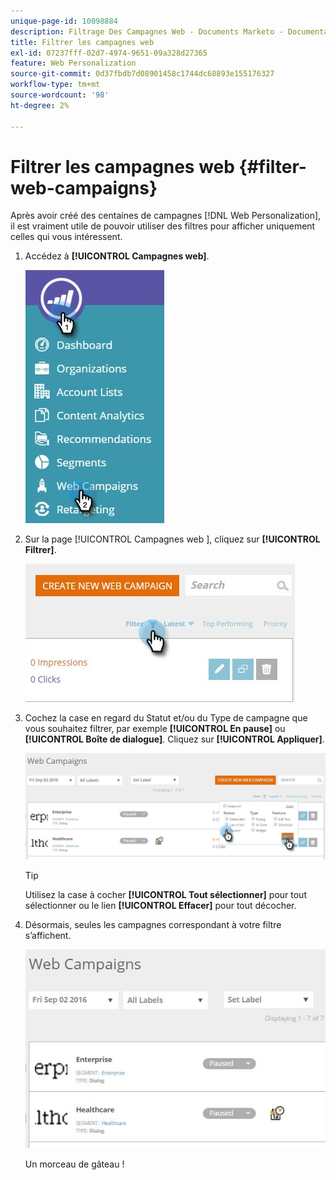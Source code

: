 ```yaml
---
unique-page-id: 10098884
description: Filtrage Des Campagnes Web - Documents Marketo - Documentation Du Produit
title: Filtrer les campagnes web
exl-id: 07237fff-02d7-4974-9651-09a328d27365
feature: Web Personalization
source-git-commit: 0d37fbdb7d08901458c1744dc68893e155176327
workflow-type: tm+mt
source-wordcount: '98'
ht-degree: 2%

---
```


# Filtrer les campagnes web {#filter-web-campaigns}

Après avoir créé des centaines de campagnes [!DNL Web Personalization], il est vraiment utile de pouvoir utiliser des filtres pour afficher uniquement celles qui vous intéressent.

1. Accédez à **[!UICONTROL Campagnes web]**.

   ![](assets/web-campaigns-hand-8.jpg)

1. Sur la page [!UICONTROL  Campagnes web ], cliquez sur **[!UICONTROL Filtrer]**.

   ![](assets/web-campaigns-page-filter-hand.jpg)

1. Cochez la case en regard du Statut et/ou du Type de campagne que vous souhaitez filtrer, par exemple **[!UICONTROL En pause]** ou **[!UICONTROL Boîte de dialogue]**. Cliquez sur **[!UICONTROL Appliquer]**.

   ![](assets/web-campaigns-filters-hands.jpg)

   >[!TIP]
   >
   >Utilisez la case à cocher **[!UICONTROL Tout sélectionner]** pour tout sélectionner ou le lien **[!UICONTROL Effacer]** pour tout décocher.

1. Désormais, seules les campagnes correspondant à votre filtre s’affichent.

   ![](assets/web-campaigns-filter-only-paused.jpg)

   Un morceau de gâteau !
